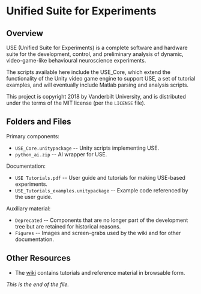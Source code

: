 # Unified Suite for Experiments

## Overview

USE (Unified Suite for Experiments) is a complete software and hardware
suite for the development, control, and preliminary analysis of dynamic,
video-game-like behavioural neuroscience experiments.

The scripts available here include the USE_Core, which extend the
functionality of the Unity video game engine to support USE, a set of
tutorial examples, and will eventually include Matlab parsing and analysis
scripts.

This project is copyright 2018 by Vanderbilt University, and is distributed
under the terms of the MIT license (per the `LICENSE` file).

## Folders and Files

Primary components:

* `USE_Core.unitypackage` -- Unity scripts implementing USE.
* `python_ai.zip` -- AI wrapper for USE.

Documentation:

* `USE Tutorials.pdf` --
User guide and tutorials for making USE-based experiments.
* `USE_Tutorials_examples.unitypackage` --
Example code referenced by the user guide.

Auxiliary material:

* `Deprecated` --
Components that are no longer part of the development tree but are retained
for historical reasons.
* `Figures` --
Images and screen-grabs used by the wiki and for other documentation.


## Other Resources

* The [wiki](https://github.com/att-circ-contrl/use/wiki) contains
tutorials and reference material in browsable form.


_This is the end of the file._
